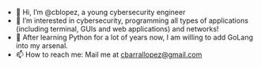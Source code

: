- 👋 Hi, I’m @cblopez, a young cybersecurity engineer
- 👀 I’m interested in cybersecurity, programming all types of applications (including terminal, GUIs and web applications) and networks!
- 🌱 After learning Python for a lot of years now, I am willing to add GoLang into my arsenal.
- 📫 How to reach me: Mail me at cbarrallopez@gmail.com

<!---
cblopez/cblopez is a ✨ special ✨ repository because its `README.md` (this file) appears on your GitHub profile.
You can click the Preview link to take a look at your changes.
--->
